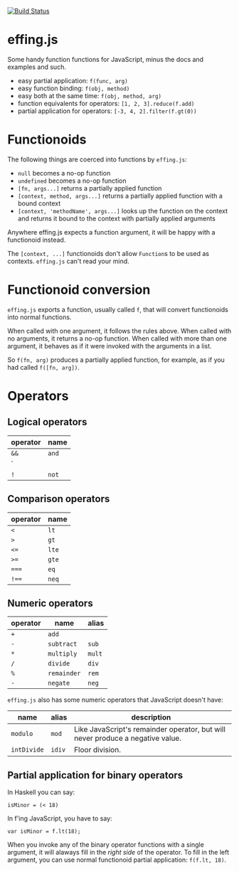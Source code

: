 [![Build Status](https://travis-ci.org/ianthehenry/effing.svg)](https://travis-ci.org/ianthehenry/effing)

# effing.js

Some handy function functions for JavaScript, minus the docs and examples and such.

- easy partial application: `f(func, arg)`
- easy function binding: `f(obj, method)`
- easy both at the same time: `f(obj, method, arg)`
- function equivalents for operators: `[1, 2, 3].reduce(f.add)`
- partial application for operators: `[-3, 4, 2].filter(f.gt(0))`

# Functionoids

The following things are coerced into functions by `effing.js`:

- `null` becomes a no-op function
- `undefined` becomes a no-op function
- `[fn, args...]` returns a partially applied function
- `[context, method, args...]` returns a partially applied function with a bound context
- `[context, 'methodName', args...]` looks up the function on the context and returns it bound to the context with partially applied arguments

Anywhere effing.js expects a function argument, it will be happy with a functionoid instead.

The `[context, ...]` functionoids don't allow `Function`s to be used as contexts. `effing.js` can't read your mind.

# Functionoid conversion

`effing.js` exports a function, usually called `f`, that will convert functionoids into normal functions.

When called with one argument, it follows the rules above. When called with no arguments, it returns a no-op function. When called with more than one argument, it behaves as if it were invoked with the arguments in a list.

So `f(fn, arg)` produces a partially applied function, for example, as if you had called `f([fn, arg])`.

# Operators

## Logical operators

operator | name
---------|-----
`&&`     | `and`
`||`     | `or`
`!`      | `not`

## Comparison operators

operator | name
---------|-----
`<`      | `lt`
`>`      | `gt`
`<=`     | `lte`
`>=`     | `gte`
`===`    | `eq`
`!==`    | `neq`

## Numeric operators

operator | name        | alias
---------|-------------|------
`+`      | `add`       |
`-`      | `subtract`  | `sub`
`*`      | `multiply`  | `mult`
`/`      | `divide`    | `div`
`%`      | `remainder` | `rem`
`-`      | `negate`    | `neg`

`effing.js` also has some numeric operators that JavaScript doesn't have:

name        | alias  | description
------------|--------|------------
`modulo`    | `mod`  | Like JavaScript's remainder operator, but will never produce a negative value.
`intDivide` | `idiv` | Floor division.

## Partial application for binary operators

In Haskell you can say:

    isMinor = (< 18)

In f'ing JavaScript, you have to say:

    var isMinor = f.lt(18);

When you invoke any of the binary operator functions with a single argument, it will alaways fill in the *right side* of the operator. To fill in the left argument, you can use normal functionoid partial application: `f(f.lt, 18)`.
